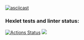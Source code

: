 [![asciicast](https://asciinema.org/a/eJXzL7bRkVRrEUDlUzsazma1b.svg)](https://asciinema.org/a/eJXzL7bRkVRrEUDlUzsazma1b)

### Hexlet tests and linter status:
[![Actions Status](https://github.com/Sam0yl/python-project-50/workflows/hexlet-check/badge.svg)](https://github.com/Sam0yl/python-project-50/actions)
<a href="https://codeclimate.com/github/Sam0yl/python-project-50/maintainability"><img src="https://api.codeclimate.com/v1/badges/af6ab1be99f13e226677/maintainability" /></a>